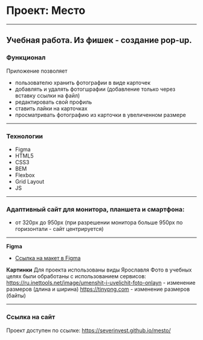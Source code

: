# Проект: Место
-------
Учебная работа. Из фишек - создание pop-up.
-------
### Функционал
Приложение позволяет 
* пользователю хранить фотографии в виде карточек
* добавлять и удалять фотогшрафии (добавление только через вставку ссылки на файл)
* редактировать свой профиль
* ставить лайки на карточках
* просматривать фотографию из карточки в увеличенном размере
-------
### Технологии
* Figma
* HTML5
* CSS3
* BEM
* Flexbox
* Grid Layout
* JS
-------
### Адаптивный сайт для монитора, планшета и смартфона:
* от 320px до 950px (при разрешении монитора больше 950px по горизонтали - сайт центрируется)
-------

**Figma**
* [Ссылка на макет в Figma](https://www.figma.com/file/2cn9N9jSkmxD84oJik7xL7/JavaScript.-Sprint-4?node-id=0%3A1)

**Картинки**
Для проекта использованы виды Ярославля
Фото в учебных целях были обработаны с использованием сервисов:
https://ru.inettools.net/image/umenshit-i-uvelichit-foto-onlayn - изменение размеров (длина и ширина)
https://tinypng.com - изменение размеров (байты)

-------

### Ссылка на сайт
Проект доступен по ссылке: https://severinvest.github.io/mesto/
